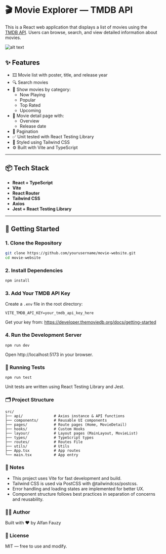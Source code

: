 # 🎬 Movie Explorer — TMDB API

This is a React web application that displays a list of movies using the [TMDB API](https://developer.themoviedb.org/docs). Users can browse, search, and view detailed information about movies.

![alt text](<Screenshot 2025-05-15 at 21.17.51.png>)


## ✨ Features

- 🎞️ Movie list with poster, title, and release year
- 🔍 Search movies
- 🎯 Show movies by category:
  - Now Playing
  - Popular
  - Top Rated
  - Upcoming
- 📄 Movie detail page with:
  - Overview
  - Release date
- 🔄 Pagination
- ✅ Unit tested with React Testing Library
- 🎨 Styled using Tailwind CSS
- ⚙️ Built with Vite and TypeScript

---

## 📦 Tech Stack

- **React + TypeScript**
- **Vite**
- **React Router**
- **Tailwind CSS**
- **Axios**
- **Jest + React Testing Library**

---

## 🚀 Getting Started

### 1. Clone the Repository
```bash
git clone https://github.com/yourusername/movie-website.git
cd movie-website
```

### 2. Install Dependencies
```bash
npm install
```

### 3. Add Your TMDB API Key
Create a `.env` file in the root directory:
```
VITE_TMDB_API_KEY=your_tmdb_api_key_here
```
Get your key from: https://developer.themoviedb.org/docs/getting-started

### 4. Run the Development Server
```
npm run dev
```
Open http://localhost:5173 in your browser.

### 🧪 Running Tests
```
npm run test
```
Unit tests are written using React Testing Library and Jest.

### 🗂️ Project Structure
```
src/
├── api/              # Axios instance & API functions
├── components/       # Reusable UI components
├── pages/            # Route pages (Home, MovieDetail)
├── hooks/            # Custom Hooks
├── layour/           # Layout pages (MainLayout, MovieList)
├── types/            # TypeScript types
├── routes/           # Routes File
├── utils/            # Utils
├── App.tsx           # App routes
└── main.tsx          # App entry
```

### 📌 Notes
- This project uses Vite for fast development and build.
- Tailwind CSS is used via PostCSS with @tailwindcss/postcss.
- Error handling and loading states are implemented for better UX.
- Component structure follows best practices in separation of concerns and reusability.

### 🧑‍💻 Author
Built with ❤️ by Alfan Fauzy

### 📃 License
MIT — free to use and modify.